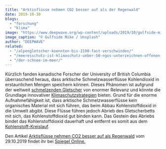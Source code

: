 ```yaml
---
title: "Arktisflüsse nehmen CO2 besser auf als der Regenwald"
date: 2019-10-30
blogs: 
  - "forschung"
  - "klima"
image: "https://www.deepwave.org/wp-content/uploads/2019/10/gulfside-mike-Z3w_py1TDcM-unsplash-scaled.jpg"
image_caption: "© Gulfside Mike / Unsplash"
author: "DEEPWAVE"
related: 
  - "/alpengletscher-koennten-bis-2100-fast-verschwinden/"
  - "/meeresschutz-ist-klimaschutz-ueber-50-ngos-unterzeichnen-offenen-brief-an-die-eu/"
  - "/der-schnee-im-meer/"
---
```


Kürzlich fanden kanadische Forscher der University of British Columbia überraschend heraus, dass arktische Schmelzwasserflüsse Kohlendioxid in erstaunlichen Mengen speichern können. Dieses Phänomen ist aufgrund der weltweit [schmelzenden Gletscher](https://www.deepwave.org/alpengletscher-koennten-bis-2100-fast-verschwinden/) von enormer Relevanz und könnte die Grundlage innovativer [Klimaschutzstrategien](https://www.deepwave.org/meeresschutz-ist-klimaschutz-ueber-50-ngos-unterzeichnen-offenen-brief-an-die-eu/) bieten. Grund für die enorme Aufnahmefähigkeit ist, dass arktische Schmelzwasserflüsse kein organisches Material mit sich führen, das beim Abbau Kohlenstoffdioxid in die Umwelt abgibt. Diese Flüsse führen jedoch Abrieb des Gletscherbetts mit sich, das Kohlenstoffdioxid gut binden kann. Das Gestein des Abriebs bindet das Kohlenstoffdioxid dauerhaft und entfernt es somit aus dem [Kohlenstoff-Kreislauf](https://www.deepwave.org/der-schnee-im-meer/).

Den Artikel [Arktisflüsse nehmen CO2 besser auf als Regenwald](https://www.spiegel.de/wissenschaft/natur/arktis-fluesse-nehmen-co2-besser-auf-als-der-amazonas-a-1293775.html) vom 29.10.2019 findet ihr bei [Spiegel Online.](https://www.spiegel.de)
